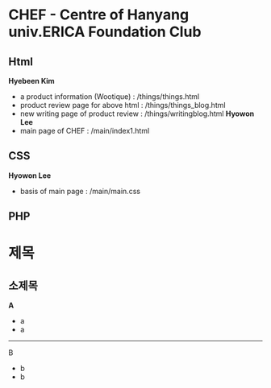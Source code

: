 # CHEF - Centre of Hanyang univ.ERICA Foundation Club

## Html
**Hyebeen Kim**
* a product information (Wootique) : /things/things.html
* product review page for above html : /things/things_blog.html
* new writing page of product review : /things/writingblog.html
**Hyowon Lee**
* main page of CHEF : /main/index1.html

## CSS
**Hyowon Lee**
* basis of main page : /main/main.css

## PHP

# 제목
## 소제목
**A**
* a
* a
----------
B
* b
* b


